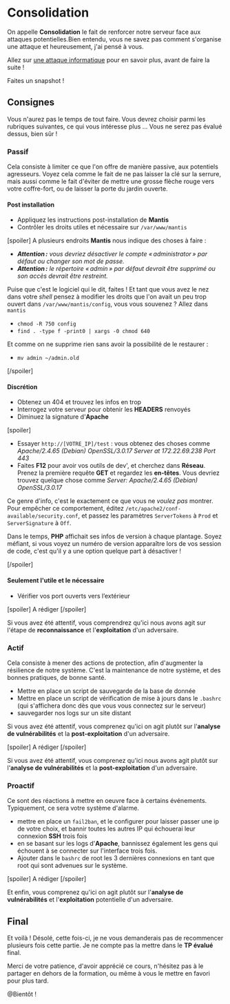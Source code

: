 # Consolidation
On appelle **Consolidation** le fait de renforcer notre serveur face aux attaques potentielles.Bien entendu, vous ne savez pas comment s'organise une attaque et heureusement, j'ai pensé à vous.

Allez sur [une attaque informatique](https://tunkasina.github.io/CoursPereBoullard/#/./Appendices/App.04%20attaque%20informatique.md) pour en savoir plus, avant de faire la suite !

<div class="astuce">Faites un snapshot !</div>

## Consignes
Vous n'aurez pas le temps de tout faire. Vous devrez choisir parmi les rubriques suivantes, ce qui vous intéresse plus ... Vous ne serez pas évalué dessus, bien sûr !

### Passif
Cela consiste à limiter ce que l'on offre de manière passive, aux potentiels agresseurs. Voyez cela comme le fait de ne pas laisser la clé sur la serrure, mais aussi comme le fait d'éviter de mettre une grosse flèche rouge vers votre coffre-fort, ou de laisser la porte du jardin ouverte.

#### Post installation
 - Appliquez les instructions post-installation de **Mantis** 
 - Contrôler les droits utiles et nécessaire sur `/var/www/mantis`

[spoiler]
A plusieurs endroits **Mantis** nous indique des choses à faire :
 - _**Attention :** vous devriez désactiver le compte « administrator » par défaut ou changer son mot de passe._
 - _**Attention :** le répertoire « admin » par défaut devrait être supprimé ou son accès devrait être restreint._

Puise que c'est le logiciel qui le dit, faites ! Et tant que vous avez le nez dans votre _shell_ pensez à modifier les droits que l'on avait un peu trop ouvert dans `/var/www/mantis/config`, vous vous souvenez ? Allez dans `mantis`
 - `chmod -R 750 config`
 - `find . -type f -print0 | xargs -0 chmod 640`

Et comme on ne supprime rien sans avoir la possibilité de le restaurer :
 - `mv admin ~/admin.old`

[/spoiler]

#### Discrétion
 - Obtenez un 404 et trouvez les infos en trop
 - Interrogez votre serveur pour obtenir les **HEADERS** renvoyés
 - Diminuez la signature d'**Apache**

[spoiler]
 - Essayer `http://[VOTRE_IP]/test` : vous obtenez des choses comme _Apache/2.4.65 (Debian) OpenSSL/3.0.17 Server at 172.22.69.238 Port 443_
 - Faites **F12** pour avoir vos outils de dev', et cherchez dans **Réseau**. Prenez la première requête **GET** et regardez les **en-têtes**. Vous devriez trouvez quelque chose comme _Server: Apache/2.4.65 (Debian) OpenSSL/3.0.17_

Ce genre d'info, c'est le exactement ce que vous ne _voulez pas_ montrer. Pour empêcher ce comportement, éditez `/etc/apache2/conf-available/security.conf`, et passez les paramètres `ServerTokens` à `Prod` et `ServerSignature` à `Off`.

Dans le temps, **PHP** affichait ses infos de version à chaque plantage. Soyez méfiant, si vous voyez un numéro de version apparaître lors de vos session de code, c'est qu'il y a une option quelque part à désactiver !

[/spoiler]

#### Seulement l'utile et le nécessaire
 - Vérifier vos port ouverts vers l’extérieur

[spoiler]
A rédiger
[/spoiler]

Si vous avez été attentif, vous comprendrez qu'ici nous avons agit sur l'étape de **reconnaissance** et l'**exploitation** d'un adversaire.
### Actif
Cela consiste à mener des actions de protection, afin d'augmenter la résilience de notre système. C'est la maintenance de notre système, et des bonnes pratiques, de bonne santé.
 - Mettre en place un script de sauvegarde de la base de donnée
 - Mettre en place un script de vérification de mise à jours dans le `.bashrc` (qui s'affichera donc dès que vous vous connectez sur le serveur)
 - sauvegarder nos logs sur un site distant

Si vous avez été attentif, vous comprenez qu'ici on agit plutôt sur l'**analyse de vulnérabilités** et la **post-exploitation** d'un adversaire.

[spoiler]
A rédiger
[/spoiler]

Si vous avez été attentif, vous comprenez qu'ici nous avons agit plutôt sur l'**analyse de vulnérabilités** et la **post-exploitation** d'un adversaire.
### Proactif
Ce sont des réactions à mettre en oeuvre face à certains événements. Typiquement, ce sera votre système d'alarme.
 - mettre en place un `fail2ban`, et le configurer pour laisser passer une ip de votre choix, et bannir toutes les autres IP qui échouerai leur connexion **SSH** trois fois
 - en se basant sur les logs d'**Apache**, bannissez également les gens qui échouent à se connecter sur l'interface trois fois.
 - Ajouter dans le `bashrc` de root les 3 dernières connexions en tant que root qui sont advenues sur le système.

[spoiler]
A rédiger
[/spoiler]

Et enfin, vous comprenez qu'ici on agit plutôt sur l'**analyse de vulnérabilités** et l'**exploitation** potentielle d'un adversaire.
## Final
Et voilà ! Désolé, cette fois-ci, je ne vous demanderais pas de recommencer plusieurs fois cette partie. Je ne compte pas la mettre dans le **TP évalué** final.

Merci de votre patience, d'avoir apprécié ce cours, n'hésitez pas à le partager en dehors de la formation, ou même à vous le mettre en favori pour plus tard.

@Bientôt !



